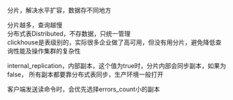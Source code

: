 分片，解决水平扩容，数据存不同地方

分片越多，查询越慢  
分布式表Distributed，不存数据，只统一管理  
clickhouse是表级别的，实际很多企业做了高可用，但没有用分片，避免降低查询性能及操作集群的复杂性

internal_replication，内部副本，这个值为true时，分片内部会同步副本，如果为false，
所有副本都要靠分布式表同步，生产环境一般打开

客户端发送读命令时，会优先选择errors_count小的副本



